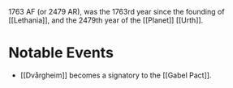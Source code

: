 1763 AF (or 2479 AR), was the 1763rd year since the founding of [[Lethania]], and the 2479th year of the [[Planet]] [[Urth]].

# Notable Events
- [[Dvårgheim]] becomes a signatory to the [[Gabel Pact]].
